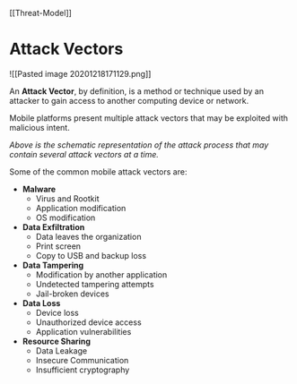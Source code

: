 [[Threat-Model]]

# Attack Vectors

![[Pasted image 20201218171129.png]]

An **Attack Vector**, by definition, is a method or technique used by an attacker to gain access to another computing device or network.

Mobile platforms present multiple attack vectors that may be exploited with malicious intent.

*Above is the schematic representation of the attack process that may contain several attack vectors at a time.*

Some of the common mobile attack vectors are:
- **Malware**
	- Virus and Rootkit
	- Application modification
	- OS modification
- **Data Exfiltration**
	- Data leaves the organization
	- Print screen
	- Copy to USB and backup loss
- **Data Tampering**
	- Modification by another application
	- Undetected tampering attempts
	- Jail-broken devices
- **Data Loss**
	- Device loss
	- Unauthorized device access
	- Application vulnerabilities
- **Resource Sharing**
	- Data Leakage
	- Insecure Communication
	- Insufficient cryptography

